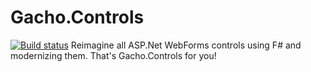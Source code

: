 # Gacho.Controls
[![Build status](https://ci.appveyor.com/api/projects/status/s8uyxrfffg26pnax?svg=true)](https://ci.appveyor.com/project/Micha-kun/gacho-controls)
Reimagine all ASP.Net WebForms controls using F# and modernizing them. That's Gacho.Controls for you!
